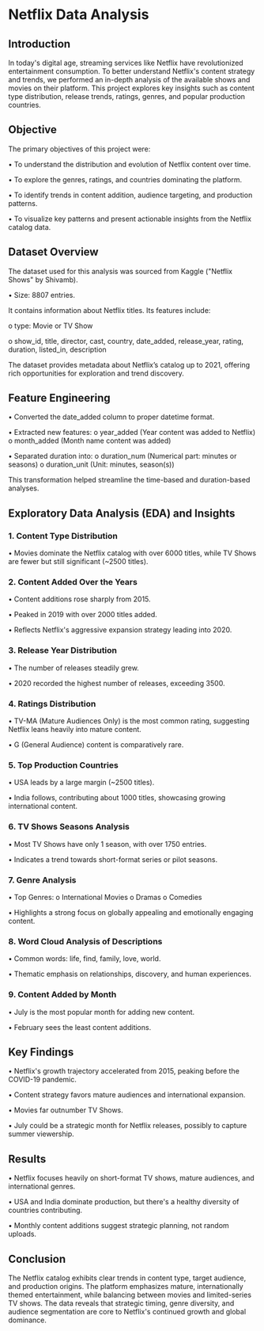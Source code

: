 # Netflix Data Analysis

## Introduction

In today's digital age, streaming services like Netflix have revolutionized entertainment consumption. To better understand Netflix's content strategy and trends, we performed an in-depth analysis of the available shows and movies on their platform. This project explores key insights such as content type distribution, release trends, ratings, genres, and popular production countries.

## Objective

The primary objectives of this project were:

•	To understand the distribution and evolution of Netflix content over time.

•	To explore the genres, ratings, and countries dominating the platform.

•	To identify trends in content addition, audience targeting, and production patterns.

•	To visualize key patterns and present actionable insights from the Netflix catalog data.

## Dataset Overview
The dataset used for this analysis was sourced from Kaggle ("Netflix Shows" by Shivamb).

•	Size: 8807 entries.

It contains information about Netflix titles. Its features include:

o	type: Movie or TV Show

o	show_id, title, director, cast, country, date_added, release_year, rating, duration, listed_in, description

The dataset provides metadata about Netflix’s catalog up to 2021, offering rich opportunities for exploration and trend discovery.

## Feature Engineering

•	Converted the date_added column to proper datetime format.

•	Extracted new features:
     o	year_added (Year content was added to Netflix)
     o	month_added (Month name content was added)
    
•	Separated duration into:
    o	duration_num (Numerical part: minutes or seasons)
    o	duration_unit (Unit: minutes, season(s))
    
This transformation helped streamline the time-based and duration-based analyses.

## Exploratory Data Analysis (EDA) and Insights

### 1. Content Type Distribution

•	Movies dominate the Netflix catalog with over 6000 titles, while TV Shows are fewer but still significant (~2500 titles).

### 2. Content Added Over the Years

•	Content additions rose sharply from 2015.

•	Peaked in 2019 with over 2000 titles added.

•	Reflects Netflix's aggressive expansion strategy leading into 2020.

### 3. Release Year Distribution

•	The number of releases steadily grew.

•	2020 recorded the highest number of releases, exceeding 3500.

### 4. Ratings Distribution

•	TV-MA (Mature Audiences Only) is the most common rating, suggesting Netflix leans heavily into mature content.

•	G (General Audience) content is comparatively rare.

### 5. Top Production Countries

•	USA leads by a large margin (~2500 titles).

•	India follows, contributing about 1000 titles, showcasing growing international content.

### 6. TV Shows Seasons Analysis

•	Most TV Shows have only 1 season, with over 1750 entries.

•	Indicates a trend towards short-format series or pilot seasons.

### 7. Genre Analysis

•	Top Genres:
    o	International Movies
    o	Dramas
    o	Comedies
    
•	Highlights a strong focus on globally appealing and emotionally engaging content.

### 8. Word Cloud Analysis of Descriptions

•	Common words: life, find, family, love, world.

•	Thematic emphasis on relationships, discovery, and human experiences.

### 9. Content Added by Month

•	July is the most popular month for adding new content.

•	February sees the least content additions.

## Key Findings

•	Netflix's growth trajectory accelerated from 2015, peaking before the COVID-19 pandemic.

•	Content strategy favors mature audiences and international expansion.

•	Movies far outnumber TV Shows.

•	July could be a strategic month for Netflix releases, possibly to capture summer viewership.

## Results

•	Netflix focuses heavily on short-format TV shows, mature audiences, and international genres.

•	USA and India dominate production, but there's a healthy diversity of countries contributing.

•	Monthly content additions suggest strategic planning, not random uploads.

## Conclusion

The Netflix catalog exhibits clear trends in content type, target audience, and production origins. The platform emphasizes mature, internationally themed entertainment, while balancing between movies and limited-series TV shows. The data reveals that strategic timing, genre diversity, and audience segmentation are core to Netflix's continued growth and global dominance.

